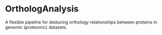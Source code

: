 # OrthologAnalysis
A flexible pipeline for deducing orthology relationships between proteins in genomic (proteomic) datasets.
